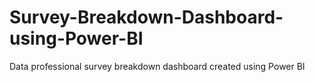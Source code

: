# Survey-Breakdown-Dashboard-using-Power-BI
Data professional survey breakdown dashboard created using Power BI
